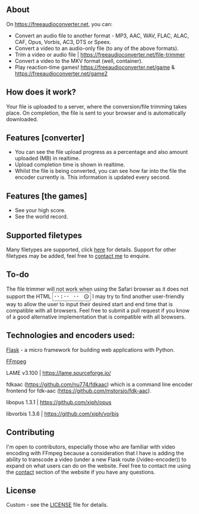 ## About
On https://freeaudioconverter.net, you can:
- Convert an audio file to another format - MP3, AAC, WAV, FLAC, ALAC, CAF, Opus, Vorbis, AC3, DTS or Speex.
- Convert a video to an audio-only file (to any of the above formats).
- Trim a video or audio file | https://freeaudioconverter.net/file-trimmer
- Convert a video to the MKV format (well, container).
- Play reaction-time games! https://freeaudioconverter.net/game & https://freeaudioconverter.net/game2
## How does it work?
Your file is uploaded to a server, where the conversion/file trimming takes place. On completion, the file is sent to your browser and is automatically downloaded.
## Features [converter]
- You can see the file upload progress as a percentage and also amount uploaded (MB) in realtime.
- Upload completion time is shown in realtime.
- Whilst the file is being converted, you can see how far into the file the encoder currently is. This information is updated every second.
## Features [the games]
- See your high score.
- See the world record.
## Supported filetypes
Many filetypes are supported, click [here](https://freeaudioconverter.net/filetypes) for details. Support for other filetypes may be added, feel free to [contact me](https://freeaudioconverter.net/contact) to enquire. 
## To-do
The file trimmer will not work when using the Safari browser as it does not support the HTML <input type="time">
I may try to find another user-friendly way to allow the user to input their desired start and end time that is compatible with all browsers. Feel free to submit a pull request if you know of a good alternative implementation that is compatible with all browsers.
## Technologies and encoders used:
[Flask](https://github.com/pallets/flask) - a micro framework for building web applications with Python.

[FFmpeg](https://github.com/FFmpeg/FFmpeg)

LAME v3.100 | https://lame.sourceforge.io/

fdkaac (https://github.com/nu774/fdkaac) which is a command line encoder frontend for fdk-aac (https://github.com/mstorsjo/fdk-aac).

libopus 1.3.1 | https://github.com/xiph/opus

libvorbis 1.3.6 | https://github.com/xiph/vorbis
## Contributing
I'm open to contributors, especially those who are familiar with video encoding with FFmpeg because a consideration that I have is adding the ability to transcode a video (under a new Flask route (/video-encoder)) to expand on what users can do on the website. Feel free to contact me using the [contact](https://freeaudioconverter.net/contact) section of the website if you have any questions.
## License
Custom - see the [LICENSE](https://github.com/BassThatHertz/freeaudioconverter.net/blob/master/LICENSE) file for details.
